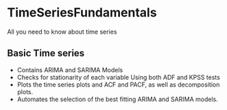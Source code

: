 # TimeSeriesFundamentals
All you need to know about time series
## Basic Time series 
- Contains ARIMA and SARIMA Models
- Checks for stationarity of each variable Using both ADF and KPSS  tests
- Plots the time series plots and ACF and PACF, as well as decomposition plots.
- Automates the selection of the best fitting ARIMA and SARIMA models.
